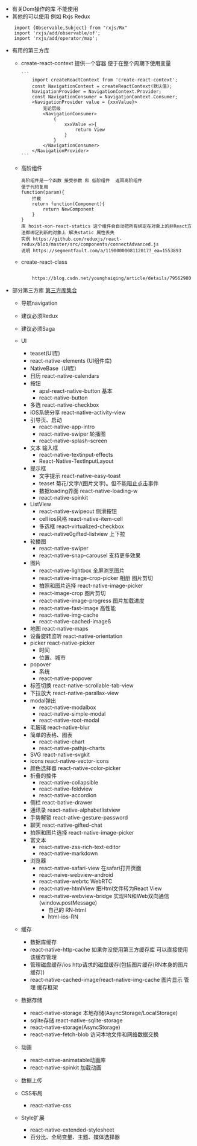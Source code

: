 * 有关Dom操作的库 不能使用
* 其他的可以使用 例如 Rxjs Redux

```
	import {Observable,Subject} from "rxjs/Rx"
	import 'rxjs/add/observable/of';
	import 'rxjs/add/operator/map';
```

* 有用的第三方库
	
	*	create-react-context 
			提供一个容器  便于在整个周期下使用变量
			
			```
				import createReactContext from 'create-react-context';
				const NavigationContext = createReactContext(默认值);
				NavigationProvider = NavigationContext.Provider;
				const NavigationConsumer = NavigationContext.Consumer;
				<NavigationProvider value = {xxxValue}>
					无论层级
					<NavigationConsumer>
						{
							xxxValue =>{
								return View
							}
						}
					</NavigationConsumer>
				</NavigationProvider>
			```
	* 高阶组件 
			
		```
		高阶组件是一个函数 接受参数 和 低阶组件  返回高阶组件
		便于代码复用
		function(param){
			拦截 
			return function(Component){
				return NewComponent
			}
		}
		库 hoist-non-react-statics 这个组件会自动把所有绑定在对象上的非React方法都绑定到新的对象上 解决static 属性丢失
		实例 https://github.com/reduxjs/react-redux/blob/master/src/components/connectAdvanced.js
		说明 https://segmentfault.com/a/1190000008112017?_ea=1553893
		```	
	* create-react-class
	
		```
			
			https://blog.csdn.net/younghaiqing/article/details/79562980		
		```		


* 部分第三方库 [第三方库集合](https://www.jianshu.com/p/53ff78168acc)
	
	* 导航navigation
	* 建议必须Redux
	* 建议必须Saga
	* UI
		* teaset(UI库)
		* react-native-elements (UI组件库)
		* NativeBase（UI库）
		* 日历 react-native-calendars
		* 按钮 
			* apsl-react-native-button 基本
			* react-native-button
		* 多选 react-native-checkbox
		* iOS系统分享 react-native-activity-view
		* 引导页、启动
			* react-native-app-intro
			* react-native-swiper 轮播图
			* react-native-splash-screen
		* 文本 输入框
			* react-native-textinput-effects
			* React-Native-TextInputLayout
		* 提示框
			* 	文字提示 react-native-easy-toast
			*  teaset 菊花/文字/(图片文字)。但不能阻止点击事件
			*  数据loading界面 react-native-loading-w
			*  react-native-spinkit
		* ListView
			* react-native-swipeout 侧滑按钮
			* cell ios风格 react-native-item-cell
			* 多选框 react-virtualized-checkbox
			* react-native0gifted-listview 上下拉
		* 轮播图 
			* react-native-swiper
			* react-native-snap-carousel 支持更多效果
		* 图片
			* react-native-lightbox  全屏浏览图片
			* react-native-image-crop-picker 相册  图片剪切
			* 拍照和图片选择 react-native-image-picker
			* react-image-crop 图片剪切
			* react-native-image-progress 图片加载进度
			* react-native-fast-image 高性能
			* react-native-img-cache
			* react-native-cached-imageß
		* 地图 react-native-maps 
		* 设备旋转监听 react-native-orientation
		* picker react-native-picker
			* 时间
			* 位置、城市
		* popover
			* 系统
			* react-native-popover
		* 标签切换 react-native-scrollable-tab-view
		* 下拉放大  react-native-parallax-view
		* modal弹出 
			* react-native-modalbox
			* react-native-simple-modal
			* react-native-root-modal
		* 毛玻璃 react-native-blur
		* 简单的表格、图表 
			* react-native-chart
			* react-native-pathjs-charts
		* SVG react-native-svgkit 
		* icons react-native-vector-icons 
		* 颜色选择器 react-native-color-picker
		* 折叠的控件 
			* react-native-collapsible
			* react-native-foldview
			* react-native-accordion
		* 侧栏 react-bative-drawer
		* 通讯录 react-native-alphabetlistview
		* 手势解锁 react-ative-gesture-password
		* 聊天 react-native-gifted-chat
		* 拍照和图片选择 react-native-image-picker
		* 富文本
			* react-native-zss-rich-text-editor
			* react-native-markdown
		* 浏览器
			* react-native-safari-view 在safari打开页面
			* react-naive-webview-android 
			* react-native-webrtc WebRTC 
			* react-native-htmlView 把Html文件转为React View
			* react-native-webview-bridge 实现RN和Web双向通信(window.postMessage)
				*  自己的 RN-html
				*  html-ios-RN

			
	* 缓存 	
		* 数据库缓存
		* react-native-http-cache 如果你没使用第三方缓存库 可以直接使用该缓存管理
		* 管理磁盘缓存/ios http请求的磁盘缓存(包括图片缓存(RN本身的图片缓存))
		* react-native-cached-image/react-native-img-cache  图片显示 管理 缓存框架
		
		
	* 数据存储
		*  react-native-storage 本地存储(AsyncStorage/LocalStorage)
		*  sqlite存储 react-native-sqlite-storage
		*  react-native-storage(AsyncStorage)
		*  react-native-fetch-blob 访问本地文件和网络数据交换
	* 动画
		* react-native-animatable动画库
		* react-native-spinkit 加载动画
		
	* 数据上传
	* CSS布局
		* react-native-css
	* Style扩展
		* react-native-extended-stylesheet
		* 百分比、全局变量、主题、媒体选择器
	
	
	